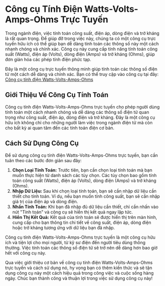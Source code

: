 Công cụ Tính Điện Watts-Volts-Amps-Ohms Trực Tuyến
==================================================

Trong ngành điện, việc tính toán công suất, điện áp, dòng điện và trở kháng là rất quan trọng. Để giúp đỡ trong việc này, chúng ta có một công cụ trực tuyến hữu ích có thể giúp bạn dễ dàng tính toán các thông số này một cách nhanh chóng và chính xác. Công cụ này cung cấp tính năng tính toán công suất (Watts), điện áp (Volts), dòng điện (Amps) và trở kháng (Ohms), giúp đơn giản hóa các phép tính điện phức tạp.

Đây là một công cụ trực tuyến thông minh giúp tính toán các thông số điện tử một cách dễ dàng và chính xác. Bạn có thể truy cập vào công cụ tại đây: [Công cụ tính điện Watts-Volts-Amps-Ohms](https://www.onlinecalculatorsfree.com/vi/tools/watt-volt-amp-calculator.html)

Giới Thiệu Về Công Cụ Tính Toán
-------------------------------

Công cụ tính điện Watts-Volts-Amps-Ohms trực tuyến cho phép người dùng tính toán một cách nhanh chóng và dễ dàng các thông số điện tử quan trọng như công suất, điện áp, dòng điện và trở kháng. Đây là một công cụ hữu ích không chỉ cho những người làm việc trong ngành điện tử mà còn cho bất kỳ ai quan tâm đến các tính toán điện cơ bản.

Cách Sử Dụng Công Cụ
--------------------

Để sử dụng công cụ tính điện Watts-Volts-Amps-Ohms trực tuyến, bạn cần tuân theo các bước đơn giản sau đây:

1. **Chọn Loại Tính Toán:** Trước tiên, bạn cần chọn loại tính toán mà bạn muốn thực hiện từ danh sách các tùy chọn. Các tùy chọn bao gồm tính toán công suất (Watts), điện áp (Volts), dòng điện (Amps) và trở kháng (Ohms).
2. **Nhập Dữ Liệu:** Sau khi chọn loại tính toán, bạn sẽ cần nhập dữ liệu cần thiết cho tính toán. Ví dụ, nếu bạn muốn tính công suất, bạn sẽ cần nhập giá trị của điện áp và dòng điện.
3. **Nhấn Tính Toán:** Khi bạn đã nhập đủ dữ liệu cần thiết, chỉ cần nhấn vào nút "Tính toán" và công cụ sẽ hiển thị kết quả ngay lập tức.
4. **Hiển Thị Kết Quả:** Kết quả của tính toán sẽ được hiển thị trên màn hình, cung cấp cho bạn thông tin chi tiết về công suất, điện áp, dòng điện hoặc trở kháng tương ứng với dữ liệu bạn đã nhập.

Công cụ tính điện Watts-Volts-Amps-Ohms trực tuyến là một công cụ hữu ích và tiện lợi cho mọi người, từ kỹ sư điện đến người tiêu dùng thông thường. Việc tính toán các thông số điện tử sẽ trở nên dễ dàng hơn bao giờ hết với công cụ này.

Qua việc giới thiệu cơ bản về công cụ tính điện Watts-Volts-Amps-Ohms trực tuyến và cách sử dụng nó, hy vọng bạn có thêm kiến thức và sẽ tận dụng công cụ này một cách hiệu quả trong công việc và cuộc sống hàng ngày. Chúc bạn thành công và thuận lợi trong việc sử dụng công cụ này!